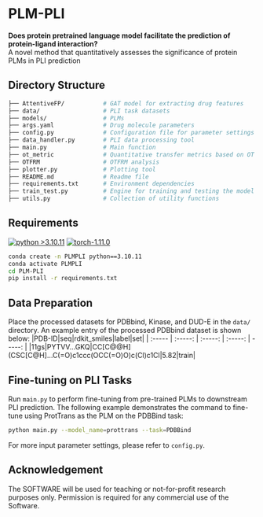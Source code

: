 # PLM-PLI
**Does protein pretrained language model facilitate the prediction of protein-ligand interaction?** \
A novel method that quantitatively assesses the significance of protein PLMs in PLI prediction

## Directory Structure
```bash
├── AttentiveFP/           # GAT model for extracting drug features
├── data/                  # PLI task datasets
├── models/                # PLMs
├── args.yaml              # Drug molecule parameters
├── config.py              # Configuration file for parameter settings
├── data_handler.py        # PLI data processing tool
├── main.py                # Main function
├── ot_metric              # Quantitative transfer metrics based on OT
├── OTFRM                  # OTFRM analysis
├── plotter.py             # Plotting tool
├── README.md              # Readme file
├── requirements.txt       # Environment dependencies
├── train_test.py          # Engine for training and testing the model
├── utils.py               # Collection of utility functions
```

## Requirements
[![python >3.10.11](https://img.shields.io/badge/python-3.10.11-brightgreen)](https://www.python.org/) [![torch-1.11.0](https://img.shields.io/badge/torch-1.11.0-orange)](https://github.com/pytorch/pytorch)

```bash
conda create -n PLMPLI python==3.10.11
conda activate PLMPLI
cd PLM-PLI
pip install -r requirements.txt
```

## Data Preparation
Place the processed datasets for PDBbind, Kinase, and DUD-E in the `data/` directory. An example entry of the processed PDBbind dataset is shown below:
|PDB-ID|seq|rdkit_smiles|label|set|
| :----- | :-----: | :-----: | :-----: | -----: |
|11gs|PYTVV...GKQ|CC[C@@H](CSC[C@H]...C(=O)c1ccc(OCC(=O)O)c(Cl)c1Cl|5.82|train|

## Fine-tuning on PLI Tasks
Run `main.py` to perform fine-tuning from pre-trained PLMs to downstream PLI prediction. The following example demonstrates the command to fine-tune using ProtTrans as the PLM on the PDBBind task:
```bash
python main.py --model_name=prottrans --task=PDBBind
```
For more input parameter settings, please refer to `config.py`.

## Acknowledgement
The SOFTWARE will be used for teaching or not-for-profit research purposes only. Permission is required for any commercial use of the Software.